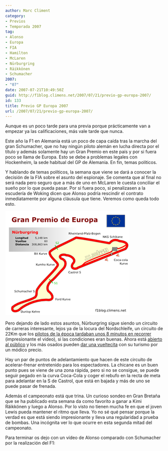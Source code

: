 ```yaml
---
author: Marc Climent
category:
- Previos
- Temporada 2007
tag:
- Alonso
- Europa
- FIA
- Hamilton
- McLaren
- Nürburgring
- Räikkönen
- Schumacher
2007:
- "07"
date: 2007-07-21T10:49:50Z
guid: http://f1blog.climens.net/2007/07/21/previo-gp-europa-2007/
id: 133
title: Previo GP Europa 2007
url: /2007/07/21/previo-gp-europa-2007/
---
```


Aunque es un poco tarde para una previa porque prácticamente van a empezar ya las calificaciones, más vale tarde que nunca.

Este año la F1 en Alemania está un poco de capa caída tras la marcha del gran Schumacher, que no hay ningún piloto alemán en lucha directa por el título y además solamente hay un Gran Premio en este país y por si fuera poco se llama de Europa. Esto se debe a problemas legales con Hockenheim, la sede habitual del GP de Alemania. En fin, temas políticos.

Y hablando de temas políticos, la semana que viene se dará a conocer la decisión de la FIA sobre el asunto del espionaje. Se comenta que al final no será nada pero seguro que a más de uno en McLaren le cuesta conciliar el sueño por lo que pueda pasar. Por si fuera poco, si penalizasen a la escudería de Woking dicen que Alonso podría rescindir el contrato inmediatamente por alguna cláusula que tiene. Veremos como queda todo esto.

![Circuito de Nürburgring](/files/2007/07/europa071.png)

Pero dejando de lado estos asuntos, Nürburgring sigue siendo un circuito de carreras interesante, lejos ya de la locura del Nordschleife, un circuito de 22Km que los [pilotos de la época tardaban unos 8 minutos en recorrer](http://es.youtube.com/watch?v=n6aNnZ4q80s) (impresionante el video), si las condiciones eran buenas. Ahora está [abierto al público](http://www.nuerburgring.de/en/angebote/driving-experiences/tourist-rides-nordschleife.html) y los más osados pueden [dar una vueltecita](http://es.youtube.com/watch?v=AbqR-KmLJ_w) con su turismo por un módico precio.

Hay un par de puntos de adelantamiento que hacen de este circuito de acelerar-frenar entretenido para los espectadores. La chicane es un buen punto pues se viene de una zona rápida, pero si no se consigue, se puede seguir pegado en la curva Coca-Cola y coger el rebufo en la recta de meta para adelantar en la S de Castrol, que está en bajada y más de uno se puede pasar de frenada.

Además el campeonato está que trina. Un curioso sondeo en Gran Bretaña que se ha publicado esta semana da como favorito a ganar a Kimi Räikkönen y luego a Alonso. Por lo visto no tienen mucha fe en que el joven Lewis pueda mantener el ritmo que lleva. Yo no sé qué pensar porque la verdad es que está siendo impresionante y lleva una regularidad a prueba de bombas. Una incógnita ver lo que ocurre en esta segunda mitad del campeonato.

Para terminar os dejo con un vídeo de Alonso comparado con Schumacher por la realización del F1: